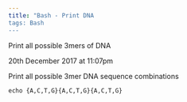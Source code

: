 ```yaml
---
title: "Bash - Print DNA
tags: Bash
---
```


Print all possible 3mers of DNA

20th December 2017 at 11:07pm

Print all possible 3mer DNA sequence combinations

`echo {A,C,T,G}{A,C,T,G}{A,C,T,G}`

